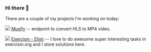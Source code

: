 ### Hi there 👋
There are a couple of my projects I'm working on today:

![](https://avatars.githubusercontent.com/u/1481354?s=12) [Muxify](https://github.com/liodnik/muxify) -- endpoint to convert HLS to MP4 video.

![](https://avatars.githubusercontent.com/u/1481354?s=12) [Exercism - Elixir](https://github.com/liodnik/exercism-tasks-elixir) -- I love to do awesome super interesting tasks in exercism.org and I store solutions here.

<!--
**liodnik/liodnik** is a ✨ _special_ ✨ repository because its `README.md` (this file) appears on your GitHub profile.

Here are some ideas to get you started:

- 🔭 I’m currently working on ...
- 🌱 I’m currently learning ...
- 👯 I’m looking to collaborate on ...
- 🤔 I’m looking for help with ...
- 💬 Ask me about ...
- 📫 How to reach me: ...
- 😄 Pronouns: ...
- ⚡ Fun fact: ...
-->
